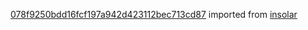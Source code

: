 [078f9250bdd16fcf197a942d423112bec713cd87](https://github.com/insolar/insolar/commit/078f9250bdd16fcf197a942d423112bec713cd87) imported from [insolar](https://github.com/insolar/insolar)
